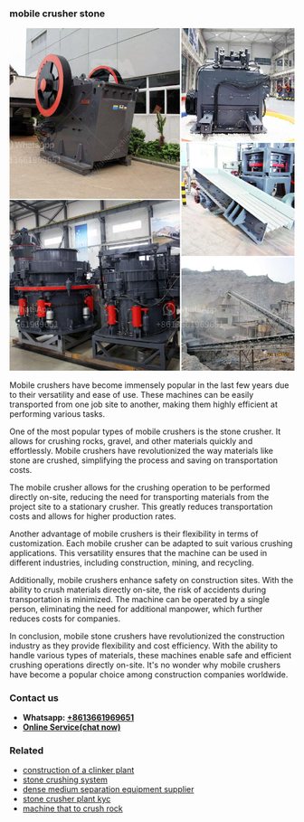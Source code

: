<h3>mobile crusher stone</h3><img src='1703042247.jpg' alt=''><p>Mobile crushers have become immensely popular in the last few years due to their versatility and ease of use. These machines can be easily transported from one job site to another, making them highly efficient at performing various tasks.</p><p>One of the most popular types of mobile crushers is the stone crusher. It allows for crushing rocks, gravel, and other materials quickly and effortlessly. Mobile crushers have revolutionized the way materials like stone are crushed, simplifying the process and saving on transportation costs.</p><p>The mobile crusher allows for the crushing operation to be performed directly on-site, reducing the need for transporting materials from the project site to a stationary crusher. This greatly reduces transportation costs and allows for higher production rates.</p><p>Another advantage of mobile crushers is their flexibility in terms of customization. Each mobile crusher can be adapted to suit various crushing applications. This versatility ensures that the machine can be used in different industries, including construction, mining, and recycling.</p><p>Additionally, mobile crushers enhance safety on construction sites. With the ability to crush materials directly on-site, the risk of accidents during transportation is minimized. The machine can be operated by a single person, eliminating the need for additional manpower, which further reduces costs for companies.</p><p>In conclusion, mobile stone crushers have revolutionized the construction industry as they provide flexibility and cost efficiency. With the ability to handle various types of materials, these machines enable safe and efficient crushing operations directly on-site. It's no wonder why mobile crushers have become a popular choice among construction companies worldwide.</p><h3>Contact us</h3><ul><li><strong>Whatsapp:&nbsp;<a href="https://wa.me/8613661969651">+8613661969651</a></strong></li><li><a href="https://swt.shibang-china.com/?git&amp;zhl&amp;mobile crusher stone"><strong>Online Service(chat now)</strong></a></li></ul><h3>Related</h3><ul><li><a href='construction of a clinker plant.md'>construction of a clinker plant</a></li><li><a href='stone crushing system.md'>stone crushing system</a></li><li><a href='dense medium separation equipment supplier.md'>dense medium separation equipment supplier</a></li><li><a href='stone crusher plant kyc.md'>stone crusher plant kyc</a></li><li><a href='machine that to crush rock.md'>machine that to crush rock</a></li></ul>